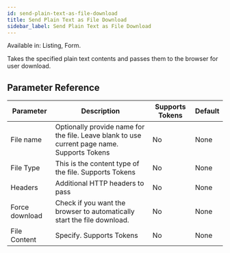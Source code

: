 ```yaml
---
id: send-plain-text-as-file-download
title: Send Plain Text as File Download
sidebar_label: Send Plain Text as File Download
---
```


Available in: Listing, Form.


Takes the specified plain text contents and passes them to the browser for user download.

## Parameter Reference
| Parameter | Description | Supports Tokens | Default |
| -- | -- | -- | -- |
| File name | Optionally provide name for the file. Leave blank to use current page name. Supports Tokens | No | None |
| File Type | This is the content type of the file. Supports Tokens | No | None |
| Headers | Additional HTTP headers to pass | No | None |
| Force download | Check if you want the browser to automatically start the file download. | No | None |
| File Content | Specify. Supports Tokens | No | None |
